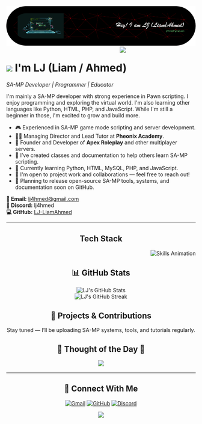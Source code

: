 <!--Banner-->
<img src="https://github.com/LJ-LiamAhmed/LJ-LiamAhmed/blob/main/github-header-image%20(1).png" alt="LJ Banner">

<!--Night Owl Image-->
<div>
  <img align="right" width="40%" src="https://owlbertsio-resized.s3.amazonaws.com/Popper.psd.full.png">
</div>

<!--Header Name-->
# <img src="https://emojis.slackmojis.com/emojis/images/1531849430/4246/blob-sunglasses.gif?1531849430" width="30"/> I'm LJ (Liam / Ahmed)
*SA-MP Developer | Programmer | Educator*

<!--Intro-->
<p align="left">
  I'm mainly a SA-MP developer with strong experience in Pawn scripting. I enjoy programming and exploring the virtual world. I'm also learning other languages like Python, HTML, PHP, and JavaScript. While I'm still a beginner in those, I'm excited to grow and build more.
</p>

- 🎮 Experienced in SA-MP game mode scripting and server development.
- 👨‍💼 Managing Director and Lead Tutor at **Pheonix Academy**.
- 🧠 Founder and Developer of **Apex Roleplay** and other multiplayer servers.
- 📝 I’ve created classes and documentation to help others learn SA-MP scripting.
- 🌱 Currently learning Python, HTML, MySQL, PHP, and JavaScript.
- 💼 I'm open to project work and collaborations — feel free to reach out!
- 📂 Planning to release open-source SA-MP tools, systems, and documentation soon on GitHub.

<!--Contact-->
**📧 Email:** lj4hmed@gmail.com  
**💬 Discord:** lj4hmed  
**💻 GitHub:** [LJ-LiamAhmed](https://github.com/LJ-LiamAhmed)

---

<!--Skills GIF-->
<h2 align="center">Tech Stack</h2>
<picture>
  <source media="(prefers-color-scheme: dark)" srcset="https://github.com/Kiran1689/kiran1689/blob/main/Skills_Animation_Dark.gif">
  <source media="(prefers-color-scheme: light)" srcset="https://github.com/Kiran1689/kiran1689/blob/main/Skills_Animation_White.gif">
  <img align="right" alt="Skills Animation" src="https://github.com/Kiran1689/kiran1689/blob/main/Skills_Animation_Dark.gif">
</picture>
<br/>

<!--GitHub Stats-->
<h2 align="center">📊 GitHub Stats</h2>
<div align="center">
  <img src="https://github-readme-stats.vercel.app/api?username=LJ-LiamAhmed&count_private=true&show_icons=true&theme=radical" alt="LJ's GitHub Stats"/>
  <br/>
  <img src="https://streak-stats.demolab.com?user=LJ-LiamAhmed&theme=radical" alt="LJ's GitHub Streak"/>
</div>

<!--Projects Section-->
<h2 align="center">🧪 Projects & Contributions</h2>
<p align="center">Stay tuned — I’ll be uploading SA-MP systems, tools, and tutorials regularly.</p>

<!--Quote of the Day-->
<h2 align="center">🌟 Thought of the Day 🌟</h2>
<p align="center">
  <img src="https://readme-daily-quotes.vercel.app/api?author=Mark%20Manson&quote=Life%20is%20about%20not%20knowing%20and%20then%20doing%20something%20anyway.&theme=dark"/>
</p>

---

<!--Connect With Me-->
<h2 align="center">🤝 Connect With Me</h2>
<p align="center">
  <a href="mailto:lj4hmed@gmail.com"><img src="https://img.icons8.com/color/48/000000/gmail.png" width="40" height="40" alt="Gmail"/></a>
  <a href="https://github.com/LJ-LiamAhmed"><img src="https://img.icons8.com/material-outlined/48/000000/github.png" width="40" height="40" alt="GitHub"/></a>
  <a href="https://discord.com/users/lj4hmed"><img src="https://img.icons8.com/color/48/000000/discord-logo.png" width="40" height="40" alt="Discord"/></a>
</p>

<!--Footer-->
<p align="center">
  <img src="https://capsule-render.vercel.app/api?type=waving&color=gradient&height=65&section=footer"/>
</p>
